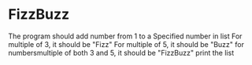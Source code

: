 # FizzBuzz
The program should add number from 1 to a Specified number in list
For multiple of 3, it should be "Fizz"
For multiple of 5, it should be "Buzz"
for numbersmultiple of both 3 and 5, it should be "FizzBuzz"
print the list

